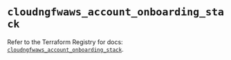 # `cloudngfwaws_account_onboarding_stack`

Refer to the Terraform Registry for docs: [`cloudngfwaws_account_onboarding_stack`](https://registry.terraform.io/providers/paloaltonetworks/cloudngfwaws/3.0.4/docs/resources/account_onboarding_stack).
